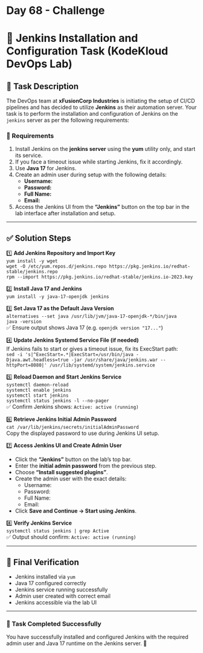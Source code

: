 # Day 68 - Challenge
# 🚀 Jenkins Installation and Configuration Task (KodeKloud DevOps Lab)

## 🧩 Task Description
The DevOps team at **xFusionCorp Industries** is initiating the setup of CI/CD pipelines and has decided to utilize **Jenkins** as their automation server. Your task is to perform the installation and configuration of Jenkins on the `jenkins` server as per the following requirements:

### 🔧 Requirements
1. Install Jenkins on the **jenkins server** using the **yum** utility only, and start its service.  
2. If you face a timeout issue while starting Jenkins, fix it accordingly.  
3. Use **Java 17** for Jenkins.  
4. Create an admin user during setup with the following details:  
   - **Username:**   
   - **Password:**  
   - **Full Name:**  
   - **Email:** 
5. Access the Jenkins UI from the **“Jenkins”** button on the top bar in the lab interface after installation and setup.

---

## ✅ Solution Steps

1️⃣ **Add Jenkins Repository and Import Key**  
`yum install -y wget`  
`wget -O /etc/yum.repos.d/jenkins.repo https://pkg.jenkins.io/redhat-stable/jenkins.repo`  
`rpm --import https://pkg.jenkins.io/redhat-stable/jenkins.io-2023.key`

2️⃣ **Install Java 17 and Jenkins**  
`yum install -y java-17-openjdk jenkins`

3️⃣ **Set Java 17 as the Default Java Version**  
`alternatives --set java /usr/lib/jvm/java-17-openjdk-*/bin/java`  
`java -version`  
✅ Ensure output shows Java 17 (e.g. `openjdk version "17..."`)

4️⃣ **Update Jenkins Systemd Service File (if needed)**  
If Jenkins fails to start or gives a timeout issue, fix its ExecStart path:  
`sed -i 's|^ExecStart=.*|ExecStart=/usr/bin/java -Djava.awt.headless=true -jar /usr/share/java/jenkins.war --httpPort=8080|' /usr/lib/systemd/system/jenkins.service`

5️⃣ **Reload Daemon and Start Jenkins Service**  
`systemctl daemon-reload`  
`systemctl enable jenkins`  
`systemctl start jenkins`  
`systemctl status jenkins -l --no-pager`  
✅ Confirm Jenkins shows: `Active: active (running)`

6️⃣ **Retrieve Jenkins Initial Admin Password**  
`cat /var/lib/jenkins/secrets/initialAdminPassword`  
Copy the displayed password to use during Jenkins UI setup.

7️⃣ **Access Jenkins UI and Create Admin User**  
- Click the **“Jenkins”** button on the lab’s top bar.  
- Enter the **initial admin password** from the previous step.  
- Choose **“Install suggested plugins”**.  
- Create the admin user with the exact details:  
  - Username: 
  - Password: 
  - Full Name: 
  - Email:  
- Click **Save and Continue → Start using Jenkins**.

8️⃣ **Verify Jenkins Service**  
`systemctl status jenkins | grep Active`  
✅ Output should confirm: `Active: active (running)`

---

## 🎯 Final Verification
- Jenkins installed via `yum`  
- Java 17 configured correctly  
- Jenkins service running successfully  
- Admin user created with correct email  
- Jenkins accessible via the lab UI  

---

### 🏁 Task Completed Successfully
You have successfully installed and configured Jenkins with the required admin user and Java 17 runtime on the Jenkins server. 🎉


